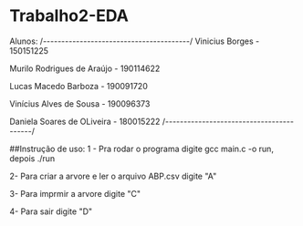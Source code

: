 # Trabalho2-EDA
 
 Alunos:
/----------------------------------------/
 Vinicius Borges - 150151225

 Murilo Rodrigues de Araújo - 190114622

 Lucas Macedo Barboza - 190091720

 Vinícius Alves de Sousa - 190096373

 Daniela Soares de OLiveira - 180015222
/-----------------------------------------/

##Instrução de uso:
1 - Pra rodar o programa digite gcc main.c -o run, depois ./run

2- Para criar a arvore e ler o arquivo ABP.csv digite "A"

3- Para imprmir a arvore digite "C"

4- Para sair digite "D"